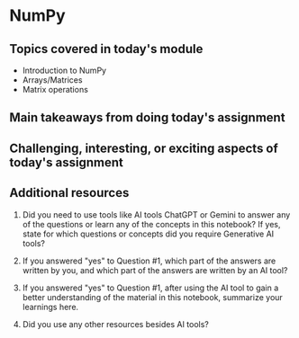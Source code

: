 # NumPy

## Topics covered in today's module

* Introduction to NumPy
* Arrays/Matrices
* Matrix operations

## Main takeaways from doing today's assignment
<To be filled>

## Challenging, interesting, or exciting aspects of today's assignment
<To be filled>

## Additional resources
1. Did you need to use tools like AI tools ChatGPT or Gemini to answer any of the questions or learn any of the concepts in this notebook? If  yes, state for which questions or concepts did you require Generative AI tools? 

2. If you answered "yes" to Question #1, which part of the answers are written by you, and which part of the answers are written by an AI tool? 

3. If you answered "yes" to Question #1, after using the AI tool to gain a better understanding of the material in this notebook, summarize your learnings here.

4. Did you use any other resources besides AI tools?
